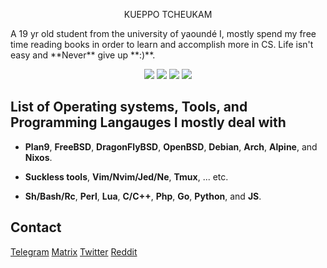 <p align="center" font-size=10%>
  KUEPPO TCHEUKAM
</p>
A 19 yr old student from the university of yaoundé I, mostly spend my free time reading books in order to learn and accomplish more in CS. Life isn't easy and **Never** give up **:)**.

<p align="center">
<img src="https://img.shields.io/badge/bash-%2300ADD8.svg?&style=for-the-badge&logo=bash&logoColor=blue" />
<img src="https://img.shields.io/badge/perl-%23000000.svg?&style=for-the-badge&logo=perl&logoColor=green"/>
<img src="https://img.shields.io/badge/go-%2300ADD8.svg?&style=for-the-badge&logo=go&logoColor=white" />
<img src="https://img.shields.io/badge/lua-%232C2D72.svg?&style=for-the-badge&logo=lua&logoColor=white"/>
</p>

## List of Operating systems, Tools, and Programming Langauges I mostly deal with

- **Plan9**, **FreeBSD**, **DragonFlyBSD**, **OpenBSD**, **Debian**, **Arch**, **Alpine**, and **Nixos**.

- **Suckless tools**, **Vim/Nvim/Jed/Ne**, **Tmux**, ... etc.

- **Sh/Bash/Rc**, **Perl**, **Lua**, **C/C++**, **Php**, **Go**, **Python**, and **JS**.
## Contact
[Telegram](https://t.me/kueppo)   [Matrix](soon)     [Twitter](soon)     [Reddit](soon)
